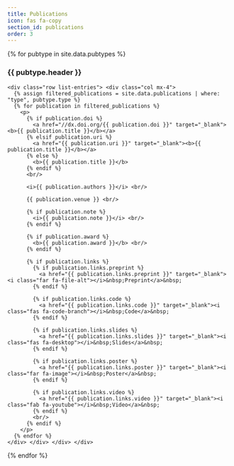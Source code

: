 ```yaml
---
title: Publications
icon: fas fa-copy
section_id: publications
order: 3
---
```


<div class="col">
  {% for pubtype in site.data.pubtypes %}
    <div class="row mb-3"> <div class="col">
    <h3 class="mb-3"> {{ pubtype.header }} </h3>
    
    <div class="row list-entries"> <div class="col mx-4">
      {% assign filtered_publications = site.data.publications | where: "type", pubtype.type %}
      {% for publication in filtered_publications %}
        <p>
          {% if publication.doi %}
            <a href="//dx.doi.org/{{ publication.doi }}" target="_blank"><b>{{ publication.title }}</b></a>
          {% elsif publication.uri %}
            <a href="{{ publication.uri }}" target="_blank"><b>{{ publication.title }}</b></a>
          {% else %}
            <b>{{ publication.title }}</b>
          {% endif %}
          <br/>

          <i>{{ publication.authors }}</i> <br/>

          {{ publication.venue }} <br/>

          {% if publication.note %}
            <i>{{ publication.note }}</i> <br/>
          {% endif %}

          {% if publication.award %}
            <b>{{ publication.award }}</b> <br/>
          {% endif %}

          {% if publication.links %}
            {% if publication.links.preprint %}
              <a href="{{ publication.links.preprint }}" target="_blank"><i class="far fa-file-alt"></i>&nbsp;Preprint</a>&nbsp;
            {% endif %}

            {% if publication.links.code %}
              <a href="{{ publication.links.code }}" target="_blank"><i class="fas fa-code-branch"></i>&nbsp;Code</a>&nbsp;
            {% endif %}

            {% if publication.links.slides %}
              <a href="{{ publication.links.slides }}" target="_blank"><i class="fas fa-desktop"></i>&nbsp;Slides</a>&nbsp;
            {% endif %}

            {% if publication.links.poster %}
              <a href="{{ publication.links.poster }}" target="_blank"><i class="far fa-image"></i>&nbsp;Poster</a>&nbsp;
            {% endif %}

            {% if publication.links.video %}
              <a href="{{ publication.links.video }}" target="_blank"><i class="fab fa-youtube"></i>&nbsp;Video</a>&nbsp;
            {% endif %}
            <br/>
          {% endif %}
        </p>
      {% endfor %}
    </div> </div> </div> </div>
  {% endfor %}
</div>